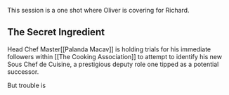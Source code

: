 This session is a one shot where Oliver is covering for Richard.

## The Secret Ingredient

Head Chef Master[[Palanda Macav]] is holding trials for his immediate followers within [[The Cooking Association]] to attempt to identify his new Sous Chef de Cuisine, a prestigious deputy role one tipped as a potential successor.

But trouble is 